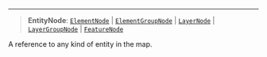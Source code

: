 ***

> **EntityNode**: [`ElementNode`](ElementNode.md) | [`ElementGroupNode`](ElementGroupNode.md) | [`LayerNode`](LayerNode.md) | [`LayerGroupNode`](LayerGroupNode.md) | [`FeatureNode`](FeatureNode.md)

A reference to any kind of entity in the map.

